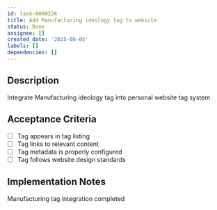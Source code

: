 ```yaml
---
id: task-0000226
title: Add Manufacturing ideology tag to website
status: Done
assignee: []
created_date: '2025-08-05'
labels: []
dependencies: []
---
```


## Description

Integrate Manufacturing ideology tag into personal website tag system

## Acceptance Criteria

- [ ] Tag appears in tag listing
- [ ] Tag links to relevant content
- [ ] Tag metadata is properly configured
- [ ] Tag follows website design standards

## Implementation Notes

Manufacturing tag integration completed
